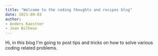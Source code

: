 ```yaml
---
title: "Welcome to the coding thoughts and recipes blog"
date: 2021-09-03
author:
- Anders Kaestner
- Jean Bilheux
---
```

Hi, in this blog I'm going to post tips and tricks on how to solve various coding related problems. 

